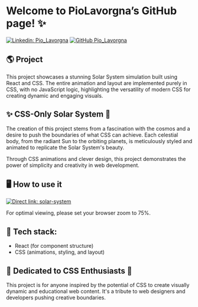 
# Welcome to PioLavorgna’s GitHub page! ✨

[![Linkedin: Pio_Lavorgna](https://img.shields.io/badge/-Pio_Lavorgna-blue?style=flat-square&logo=Linkedin&logoColor=white&link=https://www.linkedin.com/in/piolavorgna/)](https://www.linkedin.com/in/piolavorgna/)
[![GitHub Pio_Lavorgna](https://img.shields.io/github/followers/PioLavorgna?label=follow&style=social)](https://github.com/PioLavorgna)

## 🌎 Project
This project showcases a stunning Solar System simulation built using React and CSS. The entire animation and layout are implemented purely in CSS, with no JavaScript logic, highlighting the versatility of modern CSS for creating dynamic and engaging visuals.

## ✨ CSS-Only Solar System 🌌

The creation of this project stems from a fascination with the cosmos and a desire to push the boundaries of what CSS can achieve. Each celestial body, from the radiant Sun to the orbiting planets, is meticulously styled and animated to replicate the Solar System's beauty.

Through CSS animations and clever design, this project demonstrates the power of simplicity and creativity in web development.

## 🖥️ How to use it
[![Direct link: solar-system](https://img.shields.io/badge/-Direct_Link_SOLAR_SYSTEM-blue?style=flat-square&logo=Netlify&logoColor=white&link=https://solar-system-static-2d.netlify.app/)](https://solar-system-static-2d.netlify.app/)

For optimal viewing, please set your browser zoom to 75%.

## 🔧 Tech stack:
- React (for component structure)
- CSS (animations, styling, and layout)

## 💚 Dedicated to CSS Enthusiasts 🚀

This project is for anyone inspired by the potential of CSS to create visually dynamic and educational web content. It's a tribute to web designers and developers pushing creative boundaries.
